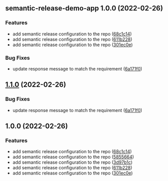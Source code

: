 ## semantic-release-demo-app 1.0.0 (2022-02-26)


### Features

* add semantic release configuration to the repo ([68c1c14](https://github.com/jaivikas7/semantic-release-demo/commit/68c1c14b35a7836e9784e3c21a57b052deb5f975))
* add semantic release configuration to the repo ([611b228](https://github.com/jaivikas7/semantic-release-demo/commit/611b22863149de22fae7bdc7051dfb041c705aa9))
* add semantic release configuration to the repo ([301ec0e](https://github.com/jaivikas7/semantic-release-demo/commit/301ec0ebf29f6c6cec405686db499a32705167f0))


### Bug Fixes

* update response message to match the requirement ([6a171f0](https://github.com/jaivikas7/semantic-release-demo/commit/6a171f0b193fdfca9e6bc285b56332de5eeb4d36))

## [1.1.0](https://github.com/jaivikas7/semantic-release-demo/compare/v1.0.0...v1.1.0) (2022-02-26)


### Bug Fixes

* update response message to match the requirement ([6a171f0](https://github.com/jaivikas7/semantic-release-demo/commit/6a171f0b193fdfca9e6bc285b56332de5eeb4d36))

## 1.0.0 (2022-02-26)


### Features

* add semantic release configuration to the repo ([68c1c14](https://github.com/jaivikas7/semantic-release-demo/commit/68c1c14b35a7836e9784e3c21a57b052deb5f975))
* add semantic release configuration to the repo ([5855664](https://github.com/jaivikas7/semantic-release-demo/commit/58556649085b3a45c024f5c4b2f93869ef5b15c9))
* add semantic release configuration to the repo ([3d97b1c](https://github.com/jaivikas7/semantic-release-demo/commit/3d97b1c5909465eea1fbd7a08a8d3742a76dcd51))
* add semantic release configuration to the repo ([611b228](https://github.com/jaivikas7/semantic-release-demo/commit/611b22863149de22fae7bdc7051dfb041c705aa9))
* add semantic release configuration to the repo ([301ec0e](https://github.com/jaivikas7/semantic-release-demo/commit/301ec0ebf29f6c6cec405686db499a32705167f0))
